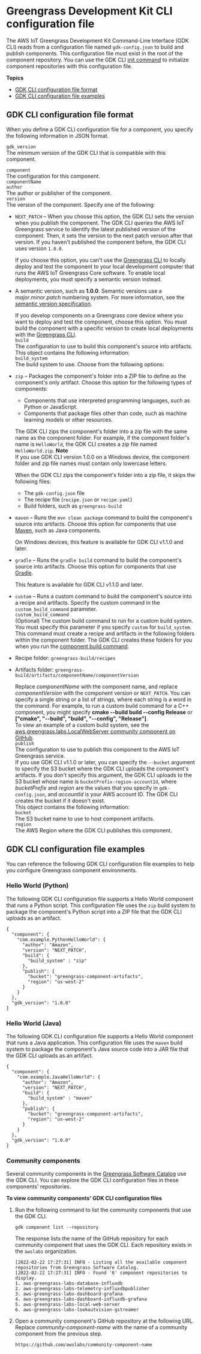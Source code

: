 # Greengrass Development Kit CLI configuration file<a name="gdk-cli-configuration-file"></a>

The AWS IoT Greengrass Development Kit Command\-Line Interface \(GDK CLI\) reads from a configuration file named `gdk-config.json` to build and publish components\. This configuration file must exist in the root of the component repository\. You can use the GDK CLI [init command](greengrass-development-kit-cli-component.md#greengrass-development-kit-cli-component-init) to initialize component repositories with this configuration file\.

**Topics**
+ [GDK CLI configuration file format](#gdk-config-format)
+ [GDK CLI configuration file examples](#gdk-config-examples)

## GDK CLI configuration file format<a name="gdk-config-format"></a>

When you define a GDK CLI configuration file for a component, you specify the following information in JSON format\.

`gdk_version`  
The minimum version of the GDK CLI that is compatible with this component\.

`component`  
The configuration for this component\.    
`componentName`    
`author`  
The author or publisher of the component\.  
`version`  
The version of the component\. Specify one of the following:  <a name="gdk-cli-configuration-file-component-version-options"></a>
+ `NEXT_PATCH` – When you choose this option, the GDK CLI sets the version when you publish the component\. The GDK CLI queries the AWS IoT Greengrass service to identify the latest published version of the component\. Then, it sets the version to the next patch version after that version\. If you haven't published the component before, the GDK CLI uses version `1.0.0`\.

  If you choose this option, you can't use the [Greengrass CLI](greengrass-cli-component.md) to locally deploy and test the component to your local development computer that runs the AWS IoT Greengrass Core software\. To enable local deployments, you must specify a semantic version instead\.
+ A semantic version, such as **1\.0\.0**\. Semantic versions use a *major*\.*minor*\.*patch* numbering system\. For more information, see the [semantic version specification](https://semver.org/)\.

  If you develop components on a Greengrass core device where you want to deploy and test the component, choose this option\. You must build the component with a specific version to create local deployments with the [Greengrass CLI](greengrass-cli-component.md)\.  
`build`  
The configuration to use to build this component's source into artifacts\. This object contains the following information:    
  `build_system`   
The build system to use\. Choose from the following options:  <a name="gdk-cli-configuration-file-component-build-system-options"></a>
+ `zip` – Packages the component's folder into a ZIP file to define as the component's only artifact\. Choose this option for the following types of components:
  + Components that use interpreted programming languages, such as Python or JavaScript\.
  + Components that package files other than code, such as machine learning models or other resources\.

  The GDK CLI zips the component's folder into a zip file with the same name as the component folder\. For example, if the component folder's name is `HelloWorld`, the GDK CLI creates a zip file named `HelloWorld.zip`\.
**Note**  
If you use GDK CLI version 1\.0\.0 on a Windows device, the component folder and zip file names must contain only lowercase letters\.

  When the GDK CLI zips the component's folder into a zip file, it skips the following files:
  + The `gdk-config.json` file
  + The recipe file \(`recipe.json` or `recipe.yaml`\)
  + Build folders, such as `greengrass-build`
+ `maven` – Runs the `mvn clean package` command to build the component's source into artifacts\. Choose this option for components that use [Maven](https://maven.apache.org/), such as Java components\.

  On Windows devices, this feature is available for GDK CLI v1\.1\.0 and later\.
+ `gradle` – Runs the `gradle build` command to build the component's source into artifacts\. Choose this option for components that use [Gradle](https://gradle.org/)\.

  This feature is available for GDK CLI v1\.1\.0 and later\.
+ `custom` – Runs a custom command to build the component's source into a recipe and artifacts\. Specify the custom command in the `custom_build_command` parameter\.  
`custom_build_command`  
\(Optional\) The custom build command to run for a custom build system\. You must specify this parameter if you specify `custom` for `build_system`\.  
This command must create a recipe and artifacts in the following folders within the component folder\. The GDK CLI creates these folders for you when you run the [component build command](greengrass-development-kit-cli-component.md#greengrass-development-kit-cli-component-build)\.  
+ Recipe folder: `greengrass-build/recipes`
+ Artifacts folder: `greengrass-build/artifacts/componentName/componentVersion`

  Replace *componentName* with the component name, and replace *componentVersion* with the component version or `NEXT_PATCH`\.
You can specify a single string or a list of strings, where each string is a word in the command\. For example, to run a custom build command for a C\+\+ component, you might specify **cmake \-\-build build \-\-config Release** or **\["cmake", "\-\-build", "build", "\-\-config", "Release"\]**\.  
To view an example of a custom build system, see the [aws\.greengrass\.labs\.LocalWebServer community component on GitHub](https://github.com/awslabs/aws-greengrass-labs-local-web-server)\.  
`publish`  
The configuration to use to publish this component to the AWS IoT Greengrass service\.  
<a name="gdk-cli-s3-bucket-name-formation"></a>If you use GDK CLI v1\.1\.0 or later, you can specify the `--bucket` argument to specify the S3 bucket where the GDK CLI uploads the component's artifacts\. <a name="gdk-cli-s3-bucket-name-formation-format"></a>If you don't specify this argument, the GDK CLI uploads to the S3 bucket whose name is `bucketPrefix-region-accountId`, where *bucketPrefix* and *region* are the values that you specify in `gdk-config.json`, and *accountId* is your AWS account ID\. The GDK CLI creates the bucket if it doesn't exist\.  
This object contains the following information:    
`bucket`  
The S3 bucket name to use to host component artifacts\.  
`region`  
The AWS Region where the GDK CLI publishes this component\.

## GDK CLI configuration file examples<a name="gdk-config-examples"></a>

You can reference the following GDK CLI configuration file examples to help you configure Greengrass component environments\.

### Hello World \(Python\)<a name="gdk-config-example-hello-world-python"></a>

The following GDK CLI configuration file supports a Hello World component that runs a Python script\. This configuration file uses the `zip` build system to package the component's Python script into a ZIP file that the GDK CLI uploads as an artifact\.

```
{
  "component": {
    "com.example.PythonHelloWorld": {
      "author": "Amazon",
      "version": "NEXT_PATCH",
      "build": {
        "build_system" : "zip"
      },
      "publish": {
        "bucket": "greengrass-component-artifacts",
        "region": "us-west-2"
      }
    }
  },
  "gdk_version": "1.0.0"
}
```

### Hello World \(Java\)<a name="gdk-config-example-hello-world-java"></a>

The following GDK CLI configuration file supports a Hello World component that runs a Java application\. This configuration file uses the `maven` build system to package the component's Java source code into a JAR file that the GDK CLI uploads as an artifact\.

```
{
  "component": {
    "com.example.JavaHelloWorld": {
      "author": "Amazon",
      "version": "NEXT_PATCH",
      "build": {
        "build_system" : "maven"
      },
      "publish": {
        "bucket": "greengrass-component-artifacts",
        "region": "us-west-2"
      }
    }
  },
  "gdk_version": "1.0.0"
}
```

### Community components<a name="gdk-config-community-component-examples"></a>

Several community components in the [Greengrass Software Catalog](greengrass-software-catalog.md) use the GDK CLI\. You can explore the GDK CLI configuration files in these components' repositories\.

**To view community components' GDK CLI configuration files**

1. Run the following command to list the community components that use the GDK CLI\.

   ```
   gdk component list --repository
   ```

   The response lists the name of the GitHub repository for each community component that uses the GDK CLI\. Each repository exists in the `awslabs` organization\.

   ```
   [2022-02-22 17:27:31] INFO - Listing all the available component repositories from Greengrass Software Catalog.
   [2022-02-22 17:27:31] INFO - Found '6' component repositories to display.
   1. aws-greengrass-labs-database-influxdb
   2. aws-greengrass-labs-telemetry-influxdbpublisher
   3. aws-greengrass-labs-dashboard-grafana
   4. aws-greengrass-labs-dashboard-influxdb-grafana
   5. aws-greengrass-labs-local-web-server
   6. aws-greengrass-labs-lookoutvision-gstreamer
   ```

1. Open a community component's GitHub repository at the following URL\. Replace *community\-component\-name* with the name of a community component from the previous step\.

   ```
   https://github.com/awslabs/community-component-name
   ```